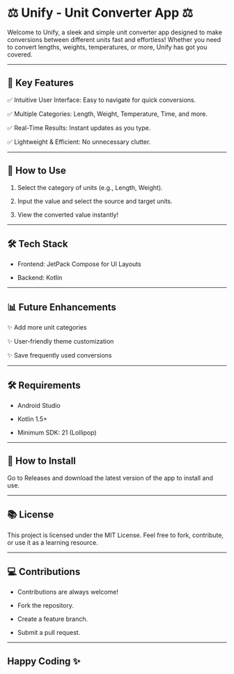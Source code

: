 # ⚖ Unify - Unit Converter App ⚖
Welcome to Unify, a sleek and simple unit converter app designed to make conversions between different units fast and effortless! Whether you need to convert lengths, weights, temperatures, or more, Unify has got you covered.

---

## 🔧 Key Features
✅ Intuitive User Interface: Easy to navigate for quick conversions.

✅ Multiple Categories: Length, Weight, Temperature, Time, and more.

✅ Real-Time Results: Instant updates as you type.

✅ Lightweight & Efficient: No unnecessary clutter.

---

## 📑 How to Use

1. Select the category of units (e.g., Length, Weight).

2. Input the value and select the source and target units.

3. View the converted value instantly!

---

## 🛠 Tech Stack

- Frontend: JetPack Compose for UI Layouts

- Backend: Kotlin

---

## 📊 Future Enhancements

✨ Add more unit categories

✨ User-friendly theme customization

✨ Save frequently used conversions

---

## 🛠 Requirements

- Android Studio

- Kotlin 1.5+

- Minimum SDK: 21 (Lollipop)

---

## 📲 How to Install

Go to Releases and download the latest version of the app to install and use.

---

## 📚 License

This project is licensed under the MIT License. Feel free to fork, contribute, or use it as a learning resource.

---

## 💻 Contributions

- Contributions are always welcome!

- Fork the repository.

- Create a feature branch.

- Submit a pull request.

---

## Happy Coding ✨

